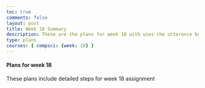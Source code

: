 ```yaml
---
toc: true
comments: false
layout: post
title: Week 18 Summary
description: These are the plans for week 18 with uses the utterence bot
type: plans
courses: { compsci: {week: 18} }
---
```



#### Plans for week 18
These plans include detailed steps for week 18 assignment

<script src="https://utteranc.es/client.js"
    repo="srivaidyas/student2.0"
    issue-term="pathname"
    label="comments"
    theme="github-light"
    crossorigin="anonymous"
    async>
</script>


